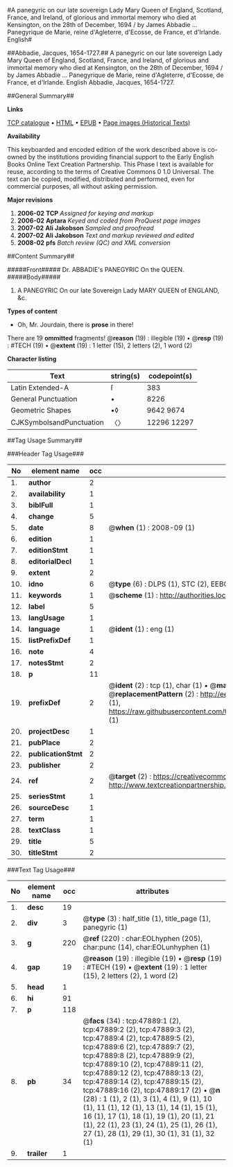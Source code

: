 #A panegyric on our late sovereign Lady Mary Queen of England, Scotland, France, and Ireland, of glorious and immortal memory who died at Kensington, on the 28th of December, 1694 / by James Abbadie ... Panegyrique de Marie, reine d'Agleterre, d'Ecosse, de France, et d'Irlande. English#

##Abbadie, Jacques, 1654-1727.##
A panegyric on our late sovereign Lady Mary Queen of England, Scotland, France, and Ireland, of glorious and immortal memory who died at Kensington, on the 28th of December, 1694 / by James Abbadie ...
Panegyrique de Marie, reine d'Agleterre, d'Ecosse, de France, et d'Irlande. English
Abbadie, Jacques, 1654-1727.

##General Summary##

**Links**

[TCP catalogue](http://www.ota.ox.ac.uk/tcp/)  • 
[HTML](http://tei.it.ox.ac.uk/tcp/Texts-HTML/free/A26/A26396.html)  • 
[EPUB](http://tei.it.ox.ac.uk/tcp/Texts-EPUB/free/A26/A26396.epub) • 
[Page images (Historical Texts)](https://data.historicaltexts.jisc.ac.uk/view?pubId=eebo-11583598e&pageId=eebo-11583598e-47889-1)

**Availability**

This keyboarded and encoded edition of the
	       work described above is co-owned by the institutions
	       providing financial support to the Early English Books
	       Online Text Creation Partnership. This Phase I text is
	       available for reuse, according to the terms of Creative
	       Commons 0 1.0 Universal. The text can be copied,
	       modified, distributed and performed, even for
	       commercial purposes, all without asking permission.

**Major revisions**

1. __2006-02__ __TCP__ *Assigned for keying and markup*
1. __2006-02__ __Aptara__ *Keyed and coded from ProQuest page images*
1. __2007-02__ __Ali Jakobson__ *Sampled and proofread*
1. __2007-02__ __Ali Jakobson__ *Text and markup reviewed and edited*
1. __2008-02__ __pfs__ *Batch review (QC) and XML conversion*

##Content Summary##

#####Front#####
Dr. ABBADIE's
PANEGYRIC
On the
QUEEN.
#####Body#####

1. A
PANEGYRIC
On our late Sovereign Lady
MARY
QUEEN of ENGLAND, &c.

**Types of content**

  * Oh, Mr. Jourdain, there is **prose** in there!

There are 19 **ommitted** fragments! 
 @__reason__ (19) : illegible (19)  •  @__resp__ (19) : #TECH (19)  •  @__extent__ (19) : 1 letter (15), 2 letters (2), 1 word (2)

**Character listing**


|Text|string(s)|codepoint(s)|
|---|---|---|
|Latin Extended-A|ſ|383|
|General Punctuation|•|8226|
|Geometric Shapes|▪◊|9642 9674|
|CJKSymbolsandPunctuation|〈〉|12296 12297|

##Tag Usage Summary##

###Header Tag Usage###

|No|element name|occ|attributes|
|---|---|---|---|
|1.|__author__|2||
|2.|__availability__|1||
|3.|__biblFull__|1||
|4.|__change__|5||
|5.|__date__|8| @__when__ (1) : 2008-09 (1)|
|6.|__edition__|1||
|7.|__editionStmt__|1||
|8.|__editorialDecl__|1||
|9.|__extent__|2||
|10.|__idno__|6| @__type__ (6) : DLPS (1), STC (2), EEBO-CITATION (1), OCLC (1), VID (1)|
|11.|__keywords__|1| @__scheme__ (1) : http://authorities.loc.gov/ (1)|
|12.|__label__|5||
|13.|__langUsage__|1||
|14.|__language__|1| @__ident__ (1) : eng (1)|
|15.|__listPrefixDef__|1||
|16.|__note__|4||
|17.|__notesStmt__|2||
|18.|__p__|11||
|19.|__prefixDef__|2| @__ident__ (2) : tcp (1), char (1)  •  @__matchPattern__ (2) : ([0-9\-]+):([0-9IVX]+) (1), (.+) (1)  •  @__replacementPattern__ (2) : http://eebo.chadwyck.com/downloadtiff?vid=$1&page=$2 (1), https://raw.githubusercontent.com/textcreationpartnership/Texts/master/tcpchars.xml#$1 (1)|
|20.|__projectDesc__|1||
|21.|__pubPlace__|2||
|22.|__publicationStmt__|2||
|23.|__publisher__|2||
|24.|__ref__|2| @__target__ (2) : https://creativecommons.org/publicdomain/zero/1.0/ (1), http://www.textcreationpartnership.org/docs/. (1)|
|25.|__seriesStmt__|1||
|26.|__sourceDesc__|1||
|27.|__term__|1||
|28.|__textClass__|1||
|29.|__title__|5||
|30.|__titleStmt__|2||


###Text Tag Usage###

|No|element name|occ|attributes|
|---|---|---|---|
|1.|__desc__|19||
|2.|__div__|3| @__type__ (3) : half_title (1), title_page (1), panegyric (1)|
|3.|__g__|220| @__ref__ (220) : char:EOLhyphen (205), char:punc (14), char:EOLunhyphen (1)|
|4.|__gap__|19| @__reason__ (19) : illegible (19)  •  @__resp__ (19) : #TECH (19)  •  @__extent__ (19) : 1 letter (15), 2 letters (2), 1 word (2)|
|5.|__head__|1||
|6.|__hi__|91||
|7.|__p__|118||
|8.|__pb__|34| @__facs__ (34) : tcp:47889:1 (2), tcp:47889:2 (2), tcp:47889:3 (2), tcp:47889:4 (2), tcp:47889:5 (2), tcp:47889:6 (2), tcp:47889:7 (2), tcp:47889:8 (2), tcp:47889:9 (2), tcp:47889:10 (2), tcp:47889:11 (2), tcp:47889:12 (2), tcp:47889:13 (2), tcp:47889:14 (2), tcp:47889:15 (2), tcp:47889:16 (2), tcp:47889:17 (2)  •  @__n__ (28) : 1 (1), 2 (1), 3 (1), 4 (1), 9 (1), 10 (1), 11 (1), 12 (1), 13 (1), 14 (1), 15 (1), 16 (1), 17 (1), 18 (1), 19 (1), 20 (1), 21 (1), 22 (1), 23 (1), 24 (1), 25 (1), 26 (1), 27 (1), 28 (1), 29 (1), 30 (1), 31 (1), 32 (1)|
|9.|__trailer__|1||
